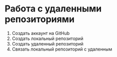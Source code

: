 # **Работа с удаленными репозиториями** 

1. Создать аккаунт на GitHub 
2. Создать локальный репозиторий
3. Создать удаленный репозиторий 
4. Связать локальный репозиторий с удаленным 